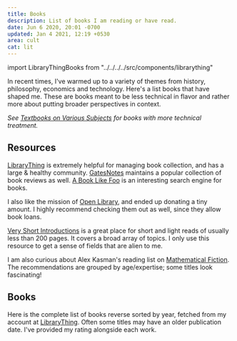 ```yaml
---
title: Books
description: List of books I am reading or have read.
date: Jun 6 2020, 20:01 -0700
updated: Jan 4 2021, 12:19 +0530
area: cult
cat: lit
---
```


import LibraryThingBooks from "../../../../src/components/librarything"

In recent times, I've warmed up to a variety of themes from history, philosophy,
economics and technology. Here's a list books that have shaped me. These are
books meant to be less technical in flavor and rather more about putting broader
perspectives in context.

_See [Textbooks on Various Subjects](/kb/textbooks-on-various-subjects) for
books with more technical treatment._

## Resources

[LibraryThing](https://www.librarything.com/) is extremely helpful for managing book collection, and has a large & healthy community.
[GatesNotes](https://www.gatesnotes.com/Books) maintains a popular collection of
book reviews as well. [A Book Like Foo](https://abooklikefoo.com) is an interesting
search engine for books.

I also like the mission of [Open Library](https://openlibrary.org), and ended up donating a tiny amount. I highly recommend checking them out as well, since they allow book loans.

[Very Short Introductions](https://www.veryshortintroductions.com) is a great
place for short and light reads of usually less than 200 pages. It covers a
broad array of topics. I only use this resource to get a sense of fields that
are alien to me.

I am also curious about Alex Kasman's reading list on [Mathematical Fiction](http://kasmana.people.cofc.edu/MATHFICT/readinglists.php). The recommendations are grouped by age/expertise; some titles look fascinating!

## Books

Here is the complete list of books reverse sorted by year, fetched from my account at [LibraryThing](https://wiki.librarything.com/index.php/LibraryThing_JSON_Books_API). Often some titles
may have an older publication date. I've provided my rating alongside each work.

<LibraryThingBooks />
